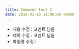```yaml
---
title: Comment test 2
date: 2018-01-16 11:00:00 +0900
---
```


- 내용 수정 : 코멘트 남음
- 제목 수정 : 코멘트 남음
- 파일명 수정 : 